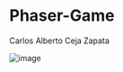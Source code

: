 # Phaser-Game
Carlos Alberto Ceja Zapata

![image](https://user-images.githubusercontent.com/73798412/187241855-863df6e1-9dd8-4c6f-b574-fb468977c4bb.png)
